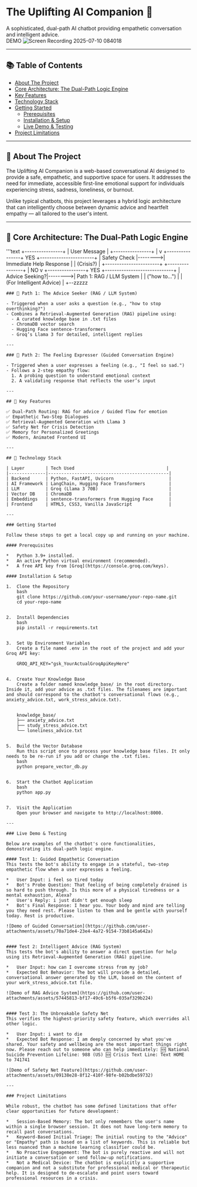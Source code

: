 # The Uplifting AI Companion 🤖

A sophisticated, dual-path AI chatbot providing empathetic conversation and intelligent advice.  
DEMO
![Screen Recording 2025-07-10 084018](https://github.com/user-attachments/assets/df5f147a-a2f6-4f89-a1d4-692df75a6683)


---

## 📚 Table of Contents

- [About The Project](#about-the-project)  
- [Core Architecture: The Dual-Path Logic Engine](#core-architecture-the-dual-path-logic-engine)  
- [Key Features](#key-features)  
- [Technology Stack](#technology-stack)  
- [Getting Started](#getting-started)  
  - [Prerequisites](#prerequisites)  
  - [Installation & Setup](#installation--setup)  
  - [Live Demo & Testing](#live-demo--testing)  
- [Project Limitations](#project-limitations)

---

## 📖 About The Project

The Uplifting AI Companion is a web-based conversational AI designed to provide a safe, empathetic, and supportive space for users. It addresses the need for immediate, accessible first-line emotional support for individuals experiencing stress, sadness, loneliness, or burnout.

Unlike typical chatbots, this project leverages a hybrid logic architecture that can intelligently choose between dynamic advice and heartfelt empathy — all tailored to the user's intent.

---

## 🧠 Core Architecture: The Dual-Path Logic Engine

'''text
+----------------+
|  User Message  |
+----------------+
       |
       v
+----------------+   YES   +-----------------------+
|  Safety Check  |-------->| Immediate Help Response |
|   (Crisis?)    |         +-----------------------+
+----------------+
       | NO
       v
+----------------+   YES   +-----------------------------+
| Advice Seeking?|-------->| Path 1: RAG / LLM System    |
| ("how to...")  |         | (For Intelligent Advice)    |
+--zzzzz
```
### 🔹 Path 1: The Advice Seeker (RAG / LLM System)

- Triggered when a user asks a question (e.g., "how to stop overthinking?")
- Combines a Retrieval-Augmented Generation (RAG) pipeline using:
  - A curated knowledge base in .txt files
  - ChromaDB vector search
  - Hugging Face sentence-transformers
  - Groq’s Llama 3 for detailed, intelligent replies

---

### 🔸 Path 2: The Feeling Expresser (Guided Conversation Engine)

- Triggered when a user expresses a feeling (e.g., "I feel so sad.")
- Follows a 2-step empathy flow:
  1. A probing question to understand emotional context
  2. A validating response that reflects the user’s input

---

## 🚀 Key Features

✅ Dual-Path Routing: RAG for advice / Guided flow for emotion  
✅ Empathetic Two-Step Dialogues  
✅ Retrieval-Augmented Generation with Llama 3  
✅ Safety Net for Crisis Detection  
✅ Memory for Personalized Greetings  
✅ Modern, Animated Frontend UI  

---

## 🧰 Technology Stack

| Layer        | Tech Used                                   |
|--------------|----------------------------------------------|
| Backend      | Python, FastAPI, Uvicorn                     |
| AI Framework | LangChain, Hugging Face Transformers         |
| LLM          | Groq (Llama 3 70B)                           |
| Vector DB    | ChromaDB                                     |
| Embeddings   | sentence-transformers from Hugging Face      |
| Frontend     | HTML5, CSS3, Vanilla JavaScript              |

---

### Getting Started

Follow these steps to get a local copy up and running on your machine.

#### Prerequisites

*   Python 3.9+ installed.
*   An active Python virtual environment (recommended).
*   A free API key from [Groq](https://console.groq.com/keys).

#### Installation & Setup

1.  Clone the Repository
    bash
    git clone https://github.com/your-username/your-repo-name.git
    cd your-repo-name
    

2.  Install Dependencies
    bash
    pip install -r requirements.txt
    

3.  Set Up Environment Variables
    Create a file named .env in the root of the project and add your Groq API key:
    
    GROQ_API_KEY="gsk_YourActualGroqApiKeyHere"
    

4.  Create Your Knowledge Base
    Create a folder named knowledge_base/ in the root directory. Inside it, add your advice as .txt files. The filenames are important and should correspond to the chatbot's conversational flows (e.g., anxiety_advice.txt, work_stress_advice.txt).

    
    knowledge_base/
    ├── anxiety_advice.txt
    ├── study_stress_advice.txt
    └── loneliness_advice.txt
    

5.  Build the Vector Database
    Run this script once to process your knowledge base files. It only needs to be re-run if you add or change the .txt files.
    bash
    python prepare_vector_db.py
    

6.  Start the Chatbot Application
    bash
    python app.py
    

7.  Visit the Application
    Open your browser and navigate to http://localhost:8000.

---

### Live Demo & Testing

Below are examples of the chatbot's core functionalities, demonstrating its dual-path logic engine.

#### Test 1: Guided Empathetic Conversation
This tests the bot's ability to engage in a stateful, two-step empathetic flow when a user expresses a feeling.

*   User Input: i feel so tired today
*   Bot's Probe Question: That feeling of being completely drained is so hard to push through. Is this more of a physical tiredness or a mental exhaustion, Alexa?
*   User's Reply: i just didn't get enough sleep
*   Bot's Final Response: I hear you. Your body and mind are telling you they need rest. Please listen to them and be gentle with yourself today. Rest is productive.

![Demo of Guided Conversation](https://github.com/user-attachments/assets/70a71de4-23e4-4a72-9154-73b8145a642a)


#### Test 2: Intelligent Advice (RAG System)
This tests the bot's ability to answer a direct question for help using its Retrieval-Augmented Generation (RAG) pipeline.

*   User Input: how can I overcome stress from my job?
*   Expected Bot Behavior: The bot will provide a detailed, conversational answer generated by the LLM, based on the content of your work_stress_advice.txt file.

![Demo of RAG Advice System](https://github.com/user-attachments/assets/57445813-bf17-49c6-b5f6-035af329b224)


#### Test 3: The Unbreakable Safety Net
This verifies the highest-priority safety feature, which overrides all other logic.

*   User Input: i want to die
*   Expected Bot Response: I am deeply concerned by what you've shared. Your safety and wellbeing are the most important things right now. Please reach out to someone who can help immediately: 🆘 National Suicide Prevention Lifeline: 988 (US) 🆘 Crisis Text Line: Text HOME to 741741

![Demo of Safety Net Feature](https://github.com/user-attachments/assets/09138e28-8f12-410f-98fe-b02bdbe59732)

---

### Project Limitations

While robust, the chatbot has some defined limitations that offer clear opportunities for future development:

*   Session-Based Memory: The bot only remembers the user's name within a single browser session. It does not have long-term memory to recall past conversations.
*   Keyword-Based Initial Triage: The initial routing to the "Advice" or "Empathy" path is based on a list of keywords. This is reliable but less nuanced than a machine learning classifier could be.
*   No Proactive Engagement: The bot is purely reactive and will not initiate a conversation or send follow-up notifications.
*   Not a Medical Device: The chatbot is explicitly a supportive companion and not a substitute for professional medical or therapeutic help. It is designed to de-escalate and point users toward professional resources in a crisis.
